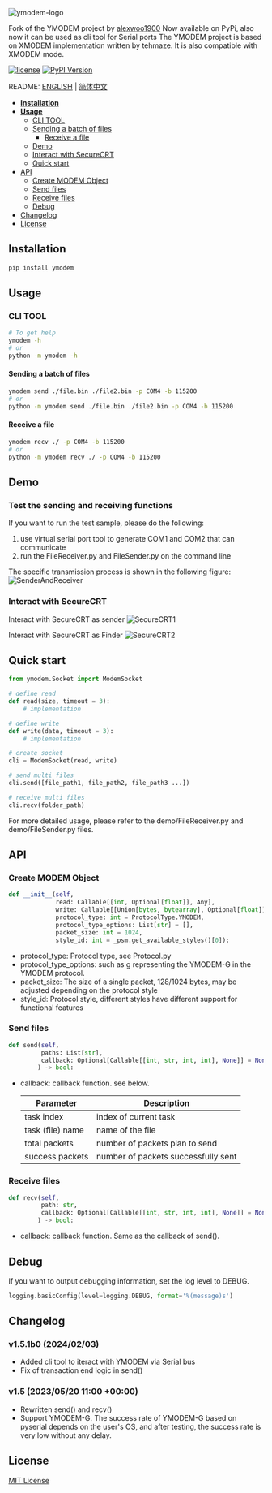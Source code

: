 ![ymodem-logo](https://raw.githubusercontent.com/alexwoo1900/ymodem/master/docs/assets/ymodem-logo.png)

Fork of the YMODEM project by [alexwoo1900](https://github.com/alexwoo1900/ymodem)
Now available on PyPi, also now it can be used as cli tool for Serial ports
The YMODEM project is based on XMODEM implementation written by tehmaze. 
It is also compatible with XMODEM mode.


[![license](https://img.shields.io/github/license/mashape/apistatus.svg)](https://opensource.org/licenses/MIT)
[![PyPI Version](https://img.shields.io/pypi/v/ymodem?label=PyPI&logo=pypi)](https://pypi.org/project/ymodem/)

README: [ENGLISH](https://github.com/alexwoo1900/ymodem/blob/master/README.md) | [简体中文](https://github.com/alexwoo1900/ymodem/blob/master/README_CN.md)

- [**Installation**](#installation)
- [**Usage**](#usage)
  - [CLI TOOL](#cli-tool) 
  - [Sending a batch of files](#sending-a-batch-of-files)
    - [Receive a file](#receive-a-file)
  - [Demo](#demo)
  - [Interact with SecureCRT](#interact-with-securecrt)
  - [Quick start](#quick-start)
- [API](#api)
  - [Create MODEM Object](#create-modem-object)
  - [Send files](#send-files)
  - [Receive files](#receive-files)
  - [Debug](#debug)
- [Changelog](#changelog)
- [License](#license)

## Installation
```Bash
pip install ymodem
```

## Usage

### CLI TOOL

```Bash
# To get help
ymodem -h
# or
python -m ymodem -h
```

#### Sending a batch of files
```Bash
ymodem send ./file.bin ./file2.bin -p COM4 -b 115200
# or
python -m ymodem send ./file.bin ./file2.bin -p COM4 -b 115200
```

#### Receive a file
```Bash
ymodem recv ./ -p COM4 -b 115200
# or
python -m ymodem recv ./ -p COM4 -b 115200
```



## Demo

### Test the sending and receiving functions

If you want to run the test sample, please do the following:
1. use virtual serial port tool to generate COM1 and COM2 that can communicate
2. run the FileReceiver.py and FileSender.py on the command line

The specific transmission process is shown in the following figure:
![SenderAndReceiver](https://raw.githubusercontent.com/alexwoo1900/ymodem/master/docs/assets/console_test.gif)

### Interact with SecureCRT

Interact with SecureCRT as sender
![SecureCRT1](https://raw.githubusercontent.com/alexwoo1900/ymodem/master/docs/assets/sender.gif)

Interact with SecureCRT as Finder
![SecureCRT2](https://raw.githubusercontent.com/alexwoo1900/ymodem/master/docs/assets/receiver.gif)

## Quick start

```python
from ymodem.Socket import ModemSocket

# define read
def read(size, timeout = 3):
    # implementation

# define write
def write(data, timeout = 3):
    # implementation

# create socket
cli = ModemSocket(read, write)

# send multi files
cli.send([file_path1, file_path2, file_path3 ...])

# receive multi files
cli.recv(folder_path)
```

For more detailed usage, please refer to the demo/FileReceiver.py and demo/FileSender.py files.

## API

### Create MODEM Object

```python
def __init__(self, 
             read: Callable[[int, Optional[float]], Any], 
             write: Callable[[Union[bytes, bytearray], Optional[float]], Any], 
             protocol_type: int = ProtocolType.YMODEM, 
             protocol_type_options: List[str] = [],
             packet_size: int = 1024,
             style_id: int = _psm.get_available_styles()[0]):
```
- protocol_type: Protocol type, see Protocol.py
- protocol_type_options: such as g representing the YMODEM-G in the YMODEM protocol.
- packet_size: The size of a single packet, 128/1024 bytes, may be adjusted depending on the protocol style
- style_id: Protocol style, different styles have different support for functional features

### Send files

```python
def send(self, 
         paths: List[str], 
         callback: Optional[Callable[[int, str, int, int], None]] = None
        ) -> bool:
```

- callback: callback function. see below.

    Parameter | Description
    -|-
    task index | index of current task
    task (file) name | name of the file
    total packets | number of packets plan to send
    success packets | number of packets successfully sent

### Receive files

```python
def recv(self, 
         path: str, 
         callback: Optional[Callable[[int, str, int, int], None]] = None
        ) -> bool:
```

- callback: callback function. Same as the callback of send().

## Debug

If you want to output debugging information, set the log level to DEBUG.

```python
logging.basicConfig(level=logging.DEBUG, format='%(message)s')
```

## Changelog

### v1.5.1b0 (2024/02/03)

- Added cli tool to iteract with YMODEM via Serial bus
- Fix of transaction end logic in send()

### v1.5 (2023/05/20 11:00 +00:00)

- Rewritten send() and recv()
- Support YMODEM-G. 
    The success rate of YMODEM-G based on pyserial depends on the user's OS, and after testing, the success rate is very low without any delay.

## License
[MIT License](https://opensource.org/licenses/MIT)